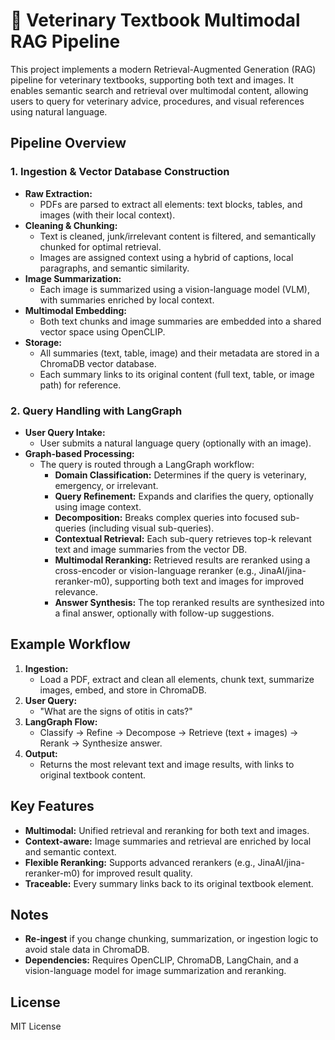 # 🐾 Veterinary Textbook Multimodal RAG Pipeline

This project implements a modern Retrieval-Augmented Generation (RAG) pipeline for veterinary textbooks, supporting both text and images. It enables semantic search and retrieval over multimodal content, allowing users to query for veterinary advice, procedures, and visual references using natural language.

## Pipeline Overview

### 1. Ingestion & Vector Database Construction
- **Raw Extraction:**
  - PDFs are parsed to extract all elements: text blocks, tables, and images (with their local context).
- **Cleaning & Chunking:**
  - Text is cleaned, junk/irrelevant content is filtered, and semantically chunked for optimal retrieval.
  - Images are assigned context using a hybrid of captions, local paragraphs, and semantic similarity.
- **Image Summarization:**
  - Each image is summarized using a vision-language model (VLM), with summaries enriched by local context.
- **Multimodal Embedding:**
  - Both text chunks and image summaries are embedded into a shared vector space using OpenCLIP.
- **Storage:**
  - All summaries (text, table, image) and their metadata are stored in a ChromaDB vector database.
  - Each summary links to its original content (full text, table, or image path) for reference.

### 2. Query Handling with LangGraph
- **User Query Intake:**
  - User submits a natural language query (optionally with an image).
- **Graph-based Processing:**
  - The query is routed through a LangGraph workflow:
    - **Domain Classification:** Determines if the query is veterinary, emergency, or irrelevant.
    - **Query Refinement:** Expands and clarifies the query, optionally using image context.
    - **Decomposition:** Breaks complex queries into focused sub-queries (including visual sub-queries).
    - **Contextual Retrieval:** Each sub-query retrieves top-k relevant text and image summaries from the vector DB.
    - **Multimodal Reranking:** Retrieved results are reranked using a cross-encoder or vision-language reranker (e.g., JinaAI/jina-reranker-m0), supporting both text and images for improved relevance.
    - **Answer Synthesis:** The top reranked results are synthesized into a final answer, optionally with follow-up suggestions.

## Example Workflow

1. **Ingestion:**
   - Load a PDF, extract and clean all elements, chunk text, summarize images, embed, and store in ChromaDB.
2. **User Query:**
   - "What are the signs of otitis in cats?"
3. **LangGraph Flow:**
   - Classify → Refine → Decompose → Retrieve (text + images) → Rerank → Synthesize answer.
4. **Output:**
   - Returns the most relevant text and image results, with links to original textbook content.

## Key Features
- **Multimodal:** Unified retrieval and reranking for both text and images.
- **Context-aware:** Image summaries and retrieval are enriched by local and semantic context.
- **Flexible Reranking:** Supports advanced rerankers (e.g., JinaAI/jina-reranker-m0) for improved result quality.
- **Traceable:** Every summary links back to its original textbook element.

## Notes
- **Re-ingest** if you change chunking, summarization, or ingestion logic to avoid stale data in ChromaDB.
- **Dependencies:** Requires OpenCLIP, ChromaDB, LangChain, and a vision-language model for image summarization and reranking.

## License

MIT License
